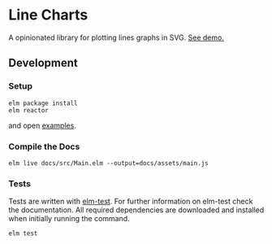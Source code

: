 # Line Charts

A opinionated library for plotting lines graphs in SVG. [See demo.](https://terezka.github.io/line-charts/)

## Development

### Setup

```shell
elm package install
elm reactor
```

and open [examples](https://localhost:8000/examples).

### Compile the Docs

```shell
elm live docs/src/Main.elm --output=docs/assets/main.js
```

### Tests

Tests are written with [elm-test](https://github.com/elm-community/elm-test).
For further information on elm-test check the documentation.
All required dependencies are downloaded and installed when initially running the command.

```shell
elm test
```
